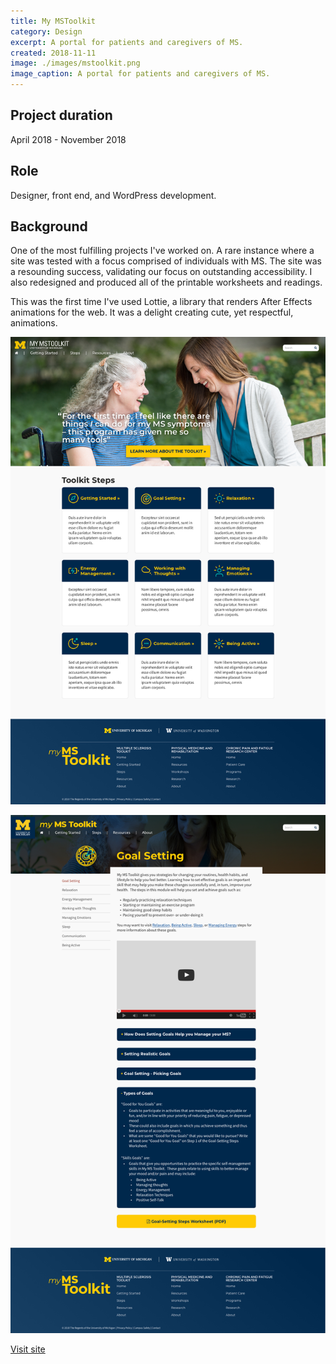 ```yaml
---
title: My MSToolkit
category: Design
excerpt: A portal for patients and caregivers of MS.
created: 2018-11-11
image: ./images/mstoolkit.png
image_caption: A portal for patients and caregivers of MS.
---
```

## Project duration

April 2018 - November 2018

## Role

Designer, front end, and WordPress development.

## Background

One of the most fulfilling projects I've worked on. A rare instance where a site was tested with a focus comprised of individuals with MS. The site was a resounding success, validating our focus on outstanding accessibility. I also redesigned and produced all of the printable worksheets and readings.

This was the first time I've used Lottie, a library that renders After Effects animations for the web. It was a delight creating cute, yet respectful, animations.

![Home page of my ms toolkit](./images/ms-home.jpg)

![An interior page of my ms toolkit](./images/ms-interior.jpg)

[Visit site](https://mymstoolkit.com/)